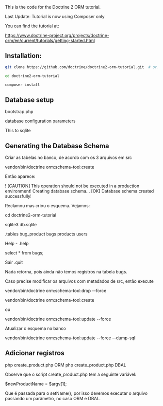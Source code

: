 This is the code for the Doctrine 2 ORM tutorial.

Last Update: Tutorial is now using Composer only

You can find the tutorial at:

https://www.doctrine-project.org/projects/doctrine-orm/en/current/tutorials/getting-started.html

## Installation:

```bash
git clone https://github.com/doctrine/doctrine2-orm-tutorial.git  # or: git clone git@github.com:doctrine/doctrine2-orm-tutorial.git

cd doctrine2-orm-tutorial

composer install
```

## Database setup

bootstrap.php

database configuration parameters

This to sqlite

## Generating the Database Schema

Criar as tabelas no banco, de acordo com os 3 arquivos em src

vendor/bin/doctrine orm:schema-tool:create

Então aparece:

 ! [CAUTION] This operation should not be executed in a production environment!
 Creating database schema...
 [OK] Database schema created successfully! 

Reclamou mas criou o esquema. Vejamos:

cd doctrine2-orm-tutorial

sqlite3 db.sqlite

.tables
bug_product  bugs         products     users

Help - .help

select * from bugs;

Sair .quit

Nada retorna, pois ainda não temos registros na tabela bugs.

Caso precise modificar os arquivos com metadados de src, então execute

vendor/bin/doctrine orm:schema-tool:drop --force

vendor/bin/doctrine orm:schema-tool:create

ou

vendor/bin/doctrine orm:schema-tool:update --force

Atualizar o esquema no banco

vendor/bin/doctrine orm:schema-tool:update --force --dump-sql


## Adicionar registros

php create_product.php ORM
php create_product.php DBAL

Observe que o script create_product.php tem a seguinte variável:

$newProductName = $argv[1];

Que é passada para o setName(), por isso devemos executar o arquivo passando um parâmetro, no caso ORM e DBAL.


